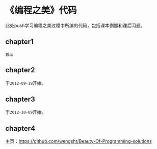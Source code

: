 # 《编程之美》代码 #
此处push学习编程之美过程中所编的代码，包括课本例题和课后习题。

## chapter1 ##
`暂无`

## chapter2 ##
于`2012-09-18`开始。

## chapter3 ## 
于`2012-10-09`开始。

## chapter4 ##

主页：https://github.com/wengsht/Beauty-Of-Programming-solutions
